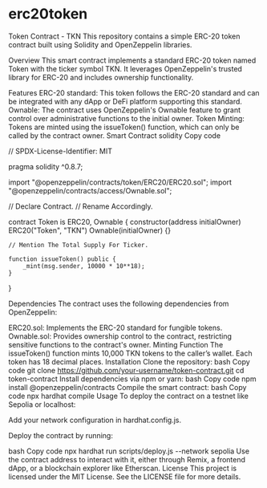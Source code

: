 # erc20token
Token Contract - TKN
This repository contains a simple ERC-20 token contract built using Solidity and OpenZeppelin libraries.

Overview
This smart contract implements a standard ERC-20 token named Token with the ticker symbol TKN. It leverages OpenZeppelin's trusted library for ERC-20 and includes ownership functionality.

Features
ERC-20 standard: This token follows the ERC-20 standard and can be integrated with any dApp or DeFi platform supporting this standard.
Ownable: The contract uses OpenZeppelin's Ownable feature to grant control over administrative functions to the initial owner.
Token Minting: Tokens are minted using the issueToken() function, which can only be called by the contract owner.
Smart Contract
solidity
Copy code


// SPDX-License-Identifier: MIT

pragma solidity ^0.8.7;

import "@openzeppelin/contracts/token/ERC20/ERC20.sol";
import "@openzeppelin/contracts/access/Ownable.sol";

// Declare Contract.
// Rename Accordingly.

contract Token is ERC20, Ownable {
    constructor(address initialOwner)
        ERC20("Token", "TKN")
        Ownable(initialOwner)
    {}
  
    // Mention The Total Supply For Ticker.

    function issueToken() public {
        _mint(msg.sender, 10000 * 10**18);
    }
}


Dependencies
The contract uses the following dependencies from OpenZeppelin:

ERC20.sol: Implements the ERC-20 standard for fungible tokens.
Ownable.sol: Provides ownership control to the contract, restricting sensitive functions to the contract's owner.
Minting Function
The issueToken() function mints 10,000 TKN tokens to the caller’s wallet.
Each token has 18 decimal places.
Installation
Clone the repository:
bash
Copy code
git clone https://github.com/your-username/token-contract.git
cd token-contract
Install dependencies via npm or yarn:
bash
Copy code
npm install @openzeppelin/contracts
Compile the smart contract:
bash
Copy code
npx hardhat compile
Usage
To deploy the contract on a testnet like Sepolia or localhost:

Add your network configuration in hardhat.config.js.

Deploy the contract by running:

bash
Copy code
npx hardhat run scripts/deploy.js --network sepolia
Use the contract address to interact with it, either through Remix, a frontend dApp, or a blockchain explorer like Etherscan.
License
This project is licensed under the MIT License. See the LICENSE file for more details.